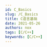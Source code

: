 ```yaml
---
id: C_Basics
slug: /C_Basics
title: C语言基础
date: 2021-05-26
authors: nox
tags: [C/C++]
keywords: [C/C++]
---
```


<!-- truncate -->
